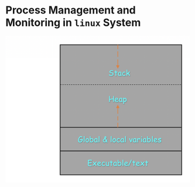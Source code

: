 # Process Management and Monitoring in `linux` System


![Process Structure](../../images/process-mgmt/peocess-structure.png)
